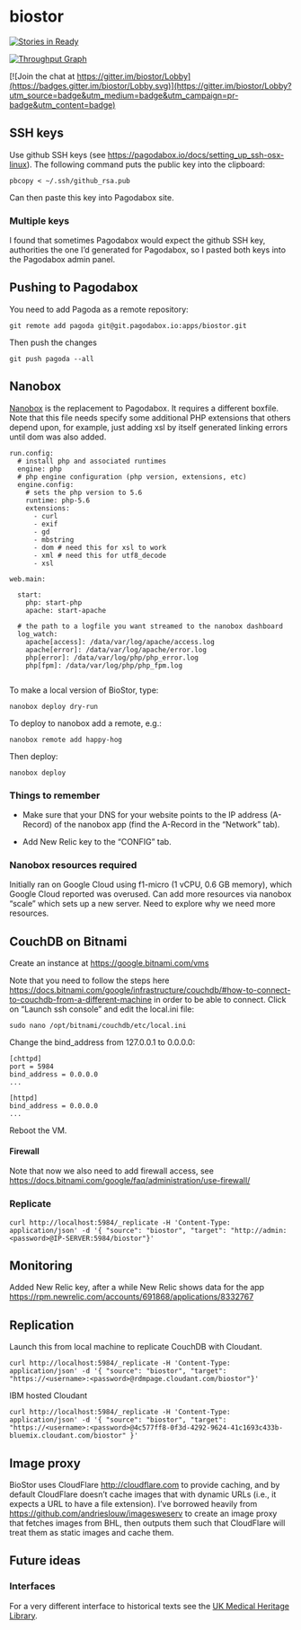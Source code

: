 # biostor

[![Stories in Ready](https://badge.waffle.io/rdmpage/biostor.png?label=ready&title=Ready)](https://waffle.io/rdmpage/biostor)

[![Throughput Graph](https://graphs.waffle.io/rdmpage/biostor/throughput.svg)](https://waffle.io/rdmpage/biostor/metrics/throughput)

[![Join the chat at https://gitter.im/biostor/Lobby](https://badges.gitter.im/biostor/Lobby.svg)](https://gitter.im/biostor/Lobby?utm_source=badge&utm_medium=badge&utm_campaign=pr-badge&utm_content=badge)


## SSH keys

Use github SSH keys (see https://pagodabox.io/docs/setting_up_ssh-osx-linux). The following command puts the public key into the clipboard:

    pbcopy < ~/.ssh/github_rsa.pub

Can then paste this key into Pagodabox site.

### Multiple keys

I found that sometimes Pagodabox would expect the github SSH key, authorities the one I’d generated for Pagodabox, so I pasted both keys into the Pagodabox admin panel.

## Pushing to Pagodabox

You need to add Pagoda as a remote repository:

```
git remote add pagoda git@git.pagodabox.io:apps/biostor.git
```

Then push the changes

```
git push pagoda --all
```

## Nanobox

[Nanobox](https://nanobox.io) is the replacement to Pagodabox. It requires a different boxfile. Note that this file needs specify some additional PHP extensions that others depend upon, for example, just adding xsl by itself generated linking errors until dom was also added.

```
run.config:
  # install php and associated runtimes
  engine: php
  # php engine configuration (php version, extensions, etc)
  engine.config:
    # sets the php version to 5.6
    runtime: php-5.6
    extensions:
      - curl
      - exif
      - gd
      - mbstring
      - dom # need this for xsl to work
      - xml # need this for utf8_decode
      - xsl
      
web.main:

  start:
    php: start-php
    apache: start-apache
    
  # the path to a logfile you want streamed to the nanobox dashboard
  log_watch:
    apache[access]: /data/var/log/apache/access.log
    apache[error]: /data/var/log/apache/error.log
    php[error]: /data/var/log/php/php_error.log
    php[fpm]: /data/var/log/php/php_fpm.log
        
```

To make a local version of BioStor, type:

```
nanobox deploy dry-run
```

To deploy to nanobox add a remote, e.g.:

```
nanobox remote add happy-hog
```

Then deploy:

```
nanobox deploy
```

### Things to remember

- Make sure that your DNS for your website points to the IP address (A-Record) of the nanobox app (find the A-Record in the “Network” tab).

- Add New Relic key to the “CONFIG” tab.

### Nanobox resources required

Initially ran on Google Cloud using f1-micro (1 vCPU, 0.6 GB memory), which Google Cloud reported was overused. Can add more resources via nanobox “scale” which sets up a new server. Need to explore why we need more resources. 

## CouchDB on Bitnami

Create an instance at https://google.bitnami.com/vms

Note that you need to follow the steps here https://docs.bitnami.com/google/infrastructure/couchdb/#how-to-connect-to-couchdb-from-a-different-machine in order to be able to connect. Click on “Launch ssh console” and edit the local.ini file:

```
sudo nano /opt/bitnami/couchdb/etc/local.ini
```

 Change the bind_address from 127.0.0.1 to 0.0.0.0:
```
[chttpd]
port = 5984
bind_address = 0.0.0.0
...

[httpd]
bind_address = 0.0.0.0
...
```

Reboot the VM.

#### Firewall

Note that now we also need to add firewall access, see https://docs.bitnami.com/google/faq/administration/use-firewall/

### Replicate

```
curl http://localhost:5984/_replicate -H 'Content-Type: application/json' -d '{ "source": "biostor", "target": "http://admin:<password>@IP-SERVER:5984/biostor"}'
```

## Monitoring

Added New Relic key, after a while New Relic shows data for the app https://rpm.newrelic.com/accounts/691868/applications/8332767

## Replication

Launch this from local machine to replicate CouchDB with Cloudant.
```
curl http://localhost:5984/_replicate -H 'Content-Type: application/json' -d '{ "source": "biostor", "target": "https://<username>:<password>@rdmpage.cloudant.com/biostor"}'
```

IBM hosted Cloudant

```
curl http://localhost:5984/_replicate -H 'Content-Type: application/json' -d '{ "source": "biostor", "target": "https://<username>:<password>@4c577ff8-0f3d-4292-9624-41c1693c433b-bluemix.cloudant.com/biostor" }'
```



## Image proxy

BioStor uses CloudFlare http://cloudflare.com to provide caching, and by default CloudFlare doesn’t cache images that with dynamic URLs (i.e., it expects a URL to have a file extension). I’ve borrowed heavily from https://github.com/andrieslouw/imagesweserv to create an image proxy that fetches images from BHL, then outputs them such that CloudFlare will treat them as static images and cache them.

## Future ideas

### Interfaces

For a very different interface to historical texts see the [UK Medical Heritage Library](https://ukmhl.historicaltexts.jisc.ac.uk/home).


